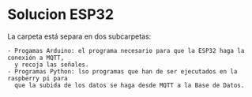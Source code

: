 # Solucion ESP32

La carpeta está separa en dos subcarpetas:

    - Progamas Arduino: el programa necesario para que la ESP32 haga la conexión a MQTT,
      y recoja las señales.
    - Programas Python: lso programas que han de ser ejecutados en la raspberry pi para
      que la subida de los datos se haga desde MQTT a la Base de Datos.
